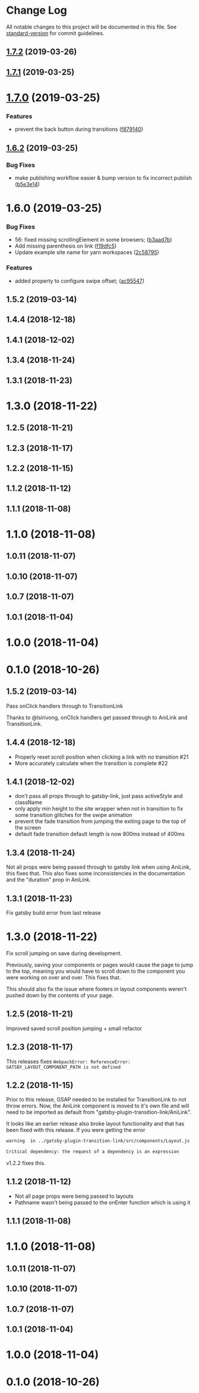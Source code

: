 # Change Log

All notable changes to this project will be documented in this file. See [standard-version](https://github.com/conventional-changelog/standard-version) for commit guidelines.

## [1.7.2](https://github.com/TylerBarnes/gatsby-plugin-transition-link/compare/v1.7.1...v1.7.2) (2019-03-26)



## [1.7.1](https://github.com/TylerBarnes/gatsby-plugin-transition-link/compare/v1.7.0...v1.7.1) (2019-03-25)



# [1.7.0](https://github.com/TylerBarnes/gatsby-plugin-transition-link/compare/v1.6.2...v1.7.0) (2019-03-25)


### Features

* prevent the back button during transitions ([f879140](https://github.com/TylerBarnes/gatsby-plugin-transition-link/commit/f879140))



## [1.6.2](https://github.com/TylerBarnes/gatsby-plugin-transition-link/compare/v1.6.0...v1.6.2) (2019-03-25)


### Bug Fixes

* make publishing workflow easier & bump version to fix incorrect publish ([b5e3e14](https://github.com/TylerBarnes/gatsby-plugin-transition-link/commit/b5e3e14))



# 1.6.0 (2019-03-25)


### Bug Fixes

* 56: fixed missing scrollingElement in some browsers; ([b3aad7b](https://github.com/TylerBarnes/gatsby-plugin-transition-link/commit/b3aad7b))
* Add missing parenthesis on link ([f19dfc5](https://github.com/TylerBarnes/gatsby-plugin-transition-link/commit/f19dfc5))
* Update example site name for yarn workspaces ([2c58795](https://github.com/TylerBarnes/gatsby-plugin-transition-link/commit/2c58795))


### Features

* added property to configure swipe offset; ([ac95547](https://github.com/TylerBarnes/gatsby-plugin-transition-link/commit/ac95547))



## 1.5.2 (2019-03-14)



## 1.4.4 (2018-12-18)



## 1.4.1 (2018-12-02)



## 1.3.4 (2018-11-24)



## 1.3.1 (2018-11-23)



# 1.3.0 (2018-11-22)



## 1.2.5 (2018-11-21)



## 1.2.3 (2018-11-17)



## 1.2.2 (2018-11-15)



## 1.1.2 (2018-11-12)



## 1.1.1 (2018-11-08)



# 1.1.0 (2018-11-08)



## 1.0.11 (2018-11-07)



## 1.0.10 (2018-11-07)



## 1.0.7 (2018-11-07)



## 1.0.1 (2018-11-04)



# 1.0.0 (2018-11-04)



# 0.1.0 (2018-10-26)



## 1.5.2 (2019-03-14)

Pass onClick handlers through to TransitionLink

Thanks to @lsirivong, onClick handlers get passed through to AniLink and TransitionLink.

## 1.4.4 (2018-12-18)

- Properly reset scroll position when clicking a link with no transition #21
- More accurately calculate when the transition is complete #22

## 1.4.1 (2018-12-02)

- don't pass all props through to gatsby-link, just pass activeStyle and className
- only apply min height to the site wrapper when not in transition to fix some transition glitches for the swipe animation
- prevent the fade transition from jumping the exiting page to the top of the screen
- default fade transition default length is now 800ms instead of 400ms

## 1.3.4 (2018-11-24)

Not all props were being passed through to gatsby link when using AniLink, this fixes that.
This also fixes some inconsistencies in the documentation and the "duration" prop in AniLink.

## 1.3.1 (2018-11-23)

Fix gatsby build error from last release

# 1.3.0 (2018-11-22)

Fix scroll jumping on save during development.

Previously, saving your components or pages would cause the page to jump to the top, meaning you would have to scroll down to the component you were working on over and over. This fixes that.

This should also fix the issue where footers in layout components weren't pushed down by the contents of your page.

## 1.2.5 (2018-11-21)

Improved saved scroll position jumping + small refactor

## 1.2.3 (2018-11-17)

This releases fixes `WebpackError: ReferenceError: GATSBY_LAYOUT_COMPONENT_PATH is not defined`

## 1.2.2 (2018-11-15)

Prior to this release, GSAP needed to be installed for TransitionLink to not throw errors.
Now, the AniLink component is moved to it's own file and will need to be imported as default from "gatsby-plugin-transition-link/AniLink".

It looks like an earlier release also broke layout functionality and that has been fixed with this release.
If you were getting the error

```bash
warning  in ../gatsby-plugin-transition-link/src/components/Layout.js

Critical dependency: the request of a dependency is an expression
```

v1.2.2 fixes this.

## 1.1.2 (2018-11-12)

- Not all page props were being passed to layouts
- Pathname wasn't being passed to the onEnter function which is using it

## 1.1.1 (2018-11-08)

# 1.1.0 (2018-11-08)

## 1.0.11 (2018-11-07)

## 1.0.10 (2018-11-07)

## 1.0.7 (2018-11-07)

## 1.0.1 (2018-11-04)

# 1.0.0 (2018-11-04)

# 0.1.0 (2018-10-26)
